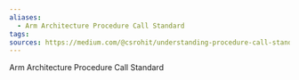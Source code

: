 ```yaml
---
aliases:
  - Arm Architecture Procedure Call Standard
tags: 
sources: https://medium.com/@csrohit/understanding-procedure-call-standard-for-arm-architecture-part-1-ff78031842c8
---
```

Arm Architecture Procedure Call Standard